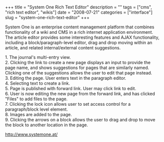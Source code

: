 +++
title = "System One Rich Text Editor"
description = ""
tags = ["cms", "rich text editor", "wikis"]
date = "2008-07-21"
categories = ["interface"]
slug = "system-one-rich-text-editor"
+++


<p>System One is an enterprise content management platform that combines functionality of a wiki and CMS in a rich internet application environment. The article editor provides some interesting features and AJAX functionality, including a block/paragraph-level editor, drag and drop moving within an article, and related internal/external content suggestions.</p>
<div id="screens-full" class="clear"><div class="caption">1. The journal's multi-entry view.</div><div class="fullimg clear"><a href="/media/interface/systemone-rich-text-editor-1.png" class="group" rel="group" title="1. The journal's multi-entry view."><img src="/media/interface/systemone-rich-text-editor-1.png" alt="" class="img-responsive"></a></div></div><div id="screens-full" class="clear"><div class="caption">2. Clicking the link to create a new page displays an input to provide the page name, and shows suggestions for pages that are similarly named. Clicking one of the suggestions allows the user to edit that page instead.</div><div class="fullimg clear"><a href="/media/interface/systemone-rich-text-editor-2.png" class="group" rel="group" title="2. Clicking the link to create a new page displays an input to provide the page name, and shows sugg..."><img src="/media/interface/systemone-rich-text-editor-2.png" alt="" class="img-responsive"></a></div></div><div id="screens-full" class="clear"><div class="caption">3. Editing the page. User enters text in the paragraph editor.</div><div class="fullimg clear"><a href="/media/interface/systemone-rich-text-editor-3.png" class="group" rel="group" title="3. Editing the page. User enters text in the paragraph editor."><img src="/media/interface/systemone-rich-text-editor-3.png" alt="" class="img-responsive"></a></div></div><div id="screens-full" class="clear"><div class="caption">4. Selecting text to create a link.</div><div class="fullimg clear"><a href="/media/interface/systemone-rich-text-editor-4.png" class="group" rel="group" title="4. Selecting text to create a link."><img src="/media/interface/systemone-rich-text-editor-4.png" alt="" class="img-responsive"></a></div></div><div id="screens-full" class="clear"><div class="caption">5. Page is published with forward link. User may click link to edit.</div><div class="fullimg clear"><a href="/media/interface/systemone-rich-text-editor-5.png" class="group" rel="group" title="5. Page is published with forward link. User may click link to edit."><img src="/media/interface/systemone-rich-text-editor-5.png" alt="" class="img-responsive"></a></div></div><div id="screens-full" class="clear"><div class="caption">6. User is now editing the new page from the forward link, and has clicked &quot;Files&quot; to add files to the page.</div><div class="fullimg clear"><a href="/media/interface/systemone-rich-text-editor-6.png" class="group" rel="group" title="6. User is now editing the new page from the forward link, and has clicked &quot;Files&quot; to add ..."><img src="/media/interface/systemone-rich-text-editor-6.png" alt="" class="img-responsive"></a></div></div><div id="screens-full" class="clear"><div class="caption">7. Clicking the lock icon allows user to set access control for a paragraph/block level element.</div><div class="fullimg clear"><a href="/media/interface/systemone-rich-text-editor-7.png" class="group" rel="group" title="7. Clicking the lock icon allows user to set access control for a paragraph/block level element."><img src="/media/interface/systemone-rich-text-editor-7.png" alt="" class="img-responsive"></a></div></div><div id="screens-full" class="clear"><div class="caption">8. Images are added to the page.</div><div class="fullimg clear"><a href="/media/interface/systemone-rich-text-editor-8.png" class="group" rel="group" title="8. Images are added to the page."><img src="/media/interface/systemone-rich-text-editor-8.png" alt="" class="img-responsive"></a></div></div><div id="screens-full" class="clear"><div class="caption">9. Clicking the arrows on a block allows the user to drag and drop to move the block to another location in the page.</div><div class="fullimg clear"><a href="/media/interface/systemone-rich-text-editor-9.png" class="group" rel="group" title="9. Clicking the arrows on a block allows the user to drag and drop to move the block to another loca..."><img src="/media/interface/systemone-rich-text-editor-9.png" alt="" class="img-responsive"></a></div></div>        
<p><a href="http://www.systemone.at/">http://www.systemone.at/</a></p>


